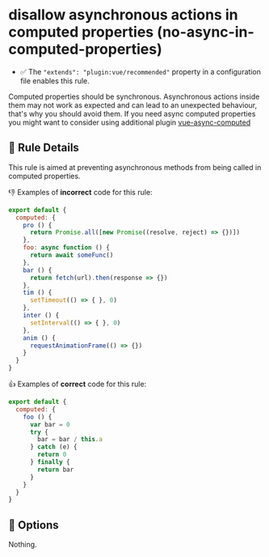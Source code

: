# disallow asynchronous actions in computed properties (no-async-in-computed-properties)

- :white_check_mark: The `"extends": "plugin:vue/recommended"` property in a configuration file enables this rule.

Computed properties should be synchronous. Asynchronous actions inside them may not work as expected and can lead to an unexpected behaviour, that's why you should avoid them.
If you need async computed properties you might want to consider using additional plugin [vue-async-computed]

## :book: Rule Details

This rule is aimed at preventing asynchronous methods from being called in computed properties.

:-1: Examples of **incorrect** code for this rule:

```js
export default {
  computed: {
    pro () {
      return Promise.all([new Promise((resolve, reject) => {})])
    },
    foo: async function () {
      return await someFunc()
    },
    bar () {
      return fetch(url).then(response => {})
    },
    tim () {
      setTimeout(() => { }, 0)
    },
    inter () {
      setInterval(() => { }, 0)
    },
    anim () {
      requestAnimationFrame(() => {})
    }
  }
}
```

:+1: Examples of **correct** code for this rule:

```js
export default {
  computed: {
    foo () {
      var bar = 0
      try {
        bar = bar / this.a
      } catch (e) {
        return 0
      } finally {
        return bar
      }
    }
  }
}
```

## :wrench: Options

Nothing.

[vue-async-computed]: https://github.com/foxbenjaminfox/vue-async-computed

